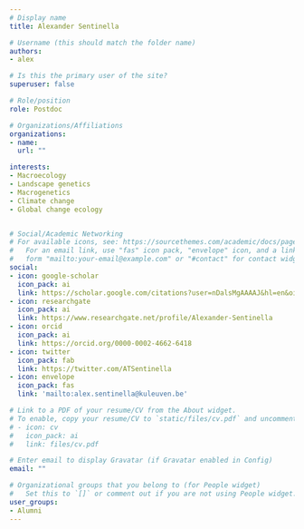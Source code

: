 ```yaml
---
# Display name
title: Alexander Sentinella

# Username (this should match the folder name)
authors:
- alex

# Is this the primary user of the site?
superuser: false

# Role/position
role: Postdoc

# Organizations/Affiliations
organizations:
- name: 
  url: ""

interests:
- Macroecology
- Landscape genetics
- Macrogenetics
- Climate change
- Global change ecology


# Social/Academic Networking
# For available icons, see: https://sourcethemes.com/academic/docs/page-builder/#icons
#   For an email link, use "fas" icon pack, "envelope" icon, and a link in the
#   form "mailto:your-email@example.com" or "#contact" for contact widget.
social:
- icon: google-scholar
  icon_pack: ai
  link: https://scholar.google.com/citations?user=nDalsMgAAAAJ&hl=en&oi=sra
- icon: researchgate
  icon_pack: ai
  link: https://www.researchgate.net/profile/Alexander-Sentinella
- icon: orcid
  icon_pack: ai
  link: https://orcid.org/0000-0002-4662-6418
- icon: twitter
  icon_pack: fab
  link: https://twitter.com/ATSentinella
- icon: envelope
  icon_pack: fas
  link: 'mailto:alex.sentinella@kuleuven.be'

# Link to a PDF of your resume/CV from the About widget.
# To enable, copy your resume/CV to `static/files/cv.pdf` and uncomment the lines below.
# - icon: cv
#   icon_pack: ai
#   link: files/cv.pdf

# Enter email to display Gravatar (if Gravatar enabled in Config)
email: ""

# Organizational groups that you belong to (for People widget)
#   Set this to `[]` or comment out if you are not using People widget.
user_groups:
- Alumni
---
```


